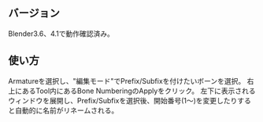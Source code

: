 ## バージョン
Blender3.6、4.1で動作確認済み。

## 使い方
Armatureを選択し、"編集モード"でPrefix/Subfixを付けたいボーンを選択。
右上にあるTool内にあるBone NumberingのApplyをクリック。
左下に表示されるウィンドウを展開し、Prefix/Subfixを選択後、開始番号(1～)を変更したりすると自動的に名前がリネームされる。